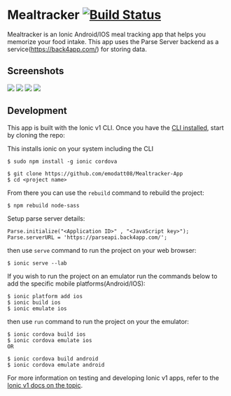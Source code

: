 # Mealtracker [![Build Status](https://travis-ci.org/NativeScript/sample-Groceries.svg?branch=release)](https://travis-ci.org/NativeScript/sample-Groceries)

Mealtracker is an Ionic Android/IOS meal tracking app that helps you memorize your food intake. This app uses the Parse Server backend as a service(https://back4app.com/) for storing data.


<h2 id="screenshots">Screenshots</h2>

![](assets/screenshots/meal_a.png)
![](assets/screenshots/meal_b.png)
![](assets/screenshots/meal_c.png)
![](assets/screenshots/meal_d.png)



<h2 id="development">Development</h2>

This app is built with the Ionic v1 CLI. Once you have the [CLI installed](https://ionicframework.com/docs/v1/), start by cloning the repo:


This installs ionic on your system including the CLI 
```
$ sudo npm install -g ionic cordova
```

```
$ git clone https://github.com/emodatt08/Mealtracker-App
$ cd <project name>
```

From there you can use the `rebuild` command to rebuild the project:

```
$ npm rebuild node-sass

```

Setup parse server details:
```
Parse.initialize("<Application ID>" , "<JavaScript key>");
Parse.serverURL = 'https://parseapi.back4app.com/';
```
then use `serve` command to run the project on your web browser:

```
$ ionic serve --lab
```

If you wish to run the project on an emulator run the commands below to add the specific  mobile platforms(Android/IOS):

```
$ ionic platform add ios
$ ionic build ios
$ ionic emulate ios
```

then use `run` command to run the project on your the emulator:

```
$ ionic cordova build ios
$ ionic cordova emulate ios
OR

$ ionic cordova build android
$ ionic cordova emulate android

```


For more information on testing and developing Ionic v1 apps, refer to the [Ionic v1 docs on the topic](https://ionicframework.com/docs/v1/guide/testing.html).